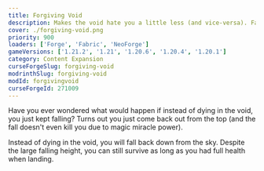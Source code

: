 ```yaml
---
title: Forgiving Void
description: Makes the void hate you a little less (and vice-versa). Fall down and come back out on top.
cover: ./forgiving-void.png
priority: 900
loaders: ['Forge', 'Fabric', 'NeoForge']
gameVersions: ['1.21.2', '1.21', '1.20.6', '1.20.4', '1.20.1']
category: Content Expansion
curseForgeSlug: forgiving-void
modrinthSlug: forgiving-void
modId: forgivingvoid
curseForgeId: 271009
---
```


Have you ever wondered what would happen if instead of dying in the void, you just kept falling?
Turns out you just come back out from the top (and the fall doesn't even kill you due to magic miracle power).

Instead of dying in the void, you will fall back down from the sky.
Despite the large falling height, you can still survive as long as you had full health when landing.